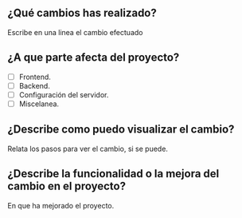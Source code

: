 ## ¿Qué cambios has realizado?
Escribe en una linea el cambio efectuado
## ¿A que parte afecta del proyecto?

- [ ] Frontend.
- [ ] Backend.
- [ ] Configuración del servidor.
- [ ] Miscelanea.

## ¿Describe como puedo visualizar el cambio?
Relata los pasos para ver el cambio, si se puede.
## ¿Describe la funcionalidad o la mejora del cambio en el proyecto?
En que ha mejorado el proyecto.

